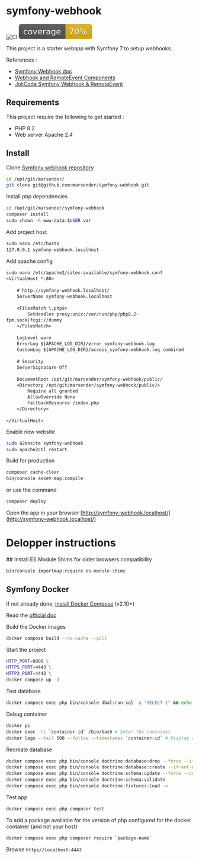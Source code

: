 # symfony-webhook

![CI](https://github.com/marsender/symfony-webhook/workflows/CI/badge.svg)
![Code Coverage](https://github.com/marsender/symfony-webhook/raw/main/.github/badges/coverage.svg)

This project is a starter webapp with Symfony 7 to setup webhooks.

References :

- [Symfony Webhook doc](https://symfony.com/doc/current/webhook.html)
- [Webhook and RemoteEvent Components](https://symfony.com/blog/new-in-symfony-6-3-webhook-and-remoteevent-components)
- [JoliCode Symfony Webhook & RemoteEvent](https://jolicode.com/blog/symfony-webhook-remoteevent-or-how-to-simplify-external-event-management)

## Requirements

This project require the following to get started :

- PHP 8.2
- Web server Apache 2.4

## Install

Clone [Symfony webhook repository](https://github.com/marsender/symfony-webhook)

```bash
cd /opt/git/marsender/
git clone git@github.com:marsender/symfony-webhook.git
```

Install php dependencies
```bash
cd /opt/git/marsender/symfony-webhook
composer install
sudo chown -R www-data:$USER var
```

Add project host
```bash
sudo nano /etc/hosts
127.0.0.1 symfony-webhook.localhost
```

Add apache config
```
sudo nano /etc/apache2/sites-available/symfony-webhook.conf
<VirtualHost *:80>

	# http://symfony-webhook.localhost/
	ServerName symfony-webhook.localhost

	<FilesMatch \.php$>
		SetHandler proxy:unix:/var/run/php/php8.2-fpm.sock|fcgi://dummy
	</FilesMatch>

	LogLevel warn
	ErrorLog ${APACHE_LOG_DIR}/error_symfony-webhook.log
	CustomLog ${APACHE_LOG_DIR}/access_symfony-webhook.log combined

	# Security
	ServerSignature Off

	DocumentRoot /opt/git/marsender/symfony-webhook/public/
	<Directory /opt/git/marsender/symfony-webhook/public/>
		Require all granted
		AllowOverride None
		FallbackResource /index.php
	</Directory>

</VirtualHost>
```

Enable new website
```bash
sudo a2ensite symfony-webhook
sudo apache2ctl restart
```

Build for production
```bash
composer cache-clear
bin/console asset-map:compile
```
or use the command
```bash
composer deploy
```

Open the app in your browser [http://symfony-webhook.localhost/](http://symfony-webhook.localhost/)

# Delopper instructions

## Install ES Module Shims for older browsers compatibility

```bash
bin/console importmap:require es-module-shims
```

## Symfony Docker

If not already done, [install Docker Compose](https://docs.docker.com/compose/install/) (v2.10+)

Read the [official doc](https://github.com/dunglas/symfony-docker)

Build the Docker images
```bash
docker compose build --no-cache --pull
```

Start the project
```bash
HTTP_PORT=8000 \
HTTPS_PORT=4443 \
HTTP3_PORT=4443 \
docker compose up -d
```

Test database
```bash
docker compose exec php bin/console dbal:run-sql -q "SELECT 1" && echo "OK" || echo "Connection is not working"
```

Debug container
```bash
docker ps
docker exec -ti `container-id` /bin/bash # Enter the container
docker logs --tail 500 --follow --timestamps `container-id` # Display container logs
```

Recreate database
```bash
docker compose exec php bin/console doctrine:database:drop --force --if-exists
docker compose exec php bin/console doctrine:database:create --if-not-exists
docker compose exec php bin/console doctrine:schema:update --force --complete
docker compose exec php bin/console doctrine:schema:validate
docker compose exec php bin/console doctrine:fixtures:load -n
```

Test app
```bash
docker compose exec php composer test
```

To add a package available for the version of php configured for the docker container (and not your host)
```bash
docker compose exec php composer require `package-name`
```

Browse `https//localhost:4443`
